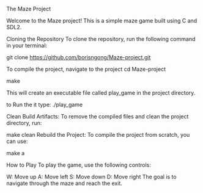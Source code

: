 The Maze Project

Welcome to the Maze project! This is a simple maze game 
built using C and SDL2.

Cloning the Repository To clone the repository, run the following
command in your terminal:

git clone https://github.com/borisngong/Maze-project.git


To compile the project, navigate to the project cd Maze-project

make

This will create an executable file called play_game in the project directory.

to Run the it type: ./play_game

Clean Build Artifacts: To remove the compiled files and clean the
project directory, run:

make clean
Rebuild the Project: To compile the project from scratch, you can use:

make a


How to Play To play the game, use the following controls:

W: Move up
A: Move left
S: Move down
D: Move right
The goal is to navigate through the maze and reach the exit.


